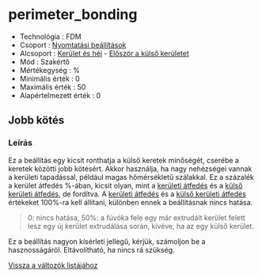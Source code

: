 # perimeter\_bonding

* Technológia : FDM
* Csoport : [Nyomtatási beállítások](../../../konfig/print_settings)
* Alcsoport : [Kerület és héj](../../beallitasok/print_settings.md#périmètre-et-enveloppe) - [Először a külső kerületet](perimeter_bonding.md)
* Mód : Szakértő
* Mértékegység : %
* Minimális érték :  0
* Maximális érték :  50
* Alapértelmezett érték : 0

## Jobb kötés

### Leírás

Ez a beállítás egy kicsit ronthatja a külső keretek minőségét, cserébe a keretek közötti jobb kötésért. Akkor használja, ha nagy nehézségei vannak a kerületi tapadással, például magas hőmérsékletű szálakkal. Ez a százalék a kerület átfedés %-ában, kicsit olyan, mint a [kerületi átfedés](perimeter_overlap.md) és a [külső kerületi átfedés](external_perimeter_overlap.md), de fordítva. A [kerületi átfedés](perimeter_overlap.md) és a [külső kerületi átfedés](external_perimeter_overlap.md) értékeket 100%-ra kell állítani, különben ennek a beállításnak nincs hatása.

> 0: nincs hatása, 50%: a fúvóka fele egy már extrudált kerület felett lesz egy új kerület extrudálása során, kivéve, ha az egy külső kerület.

Ez a beállítás nagyon kísérleti jellegű, kérjük, számoljon be a hasznosságáról. Eltávolítható, ha nincs rá szükség.

[Vissza a változók listájához](../../variable_list)

